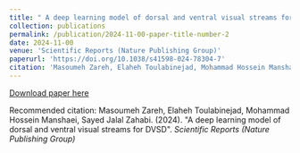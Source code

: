 ```yaml
---
title: " A deep learning model of dorsal and ventral visual streams for DVSD"
collection: publications
permalink: /publication/2024-11-00-paper-title-number-2
date: 2024-11-00
venue: 'Scientific Reports (Nature Publishing Group)'
paperurl: 'https://doi.org/10.1038/s41598-024-78304-7'
citation: 'Masoumeh Zareh, Elaheh Toulabinejad, Mohammad Hossein Manshaei, Sayed Jalal Zahabi. (2024). &quot;A deep learning model of dorsal and ventral visual streams for DVSD&quot;. <i>Scientific Reports (Nature Publishing Group)</i>'
---
```

[Download paper here](https://doi.org/10.1038/s41598-024-78304-7)

Recommended citation: Masoumeh Zareh, Elaheh Toulabinejad, Mohammad Hossein Manshaei, Sayed Jalal Zahabi. (2024). "A deep learning model of dorsal and ventral visual streams for DVSD". <i>Scientific Reports (Nature Publishing Group)</i>